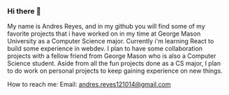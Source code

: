 ### Hi there 👋

My name is Andres Reyes, and in my github you will find some of my favorite projects that i have worked on in my time at George Mason University as a
Computer Science major. Currently i'm learning React to build some experience in webdev. I plan to have some collaboration projects with a fellow friend from 
George Mason who is also a Computer Science student. Aside from all the fun projects done as a CS major, I plan to do work on personal projects to keep gaining
experience on new things.

How to reach me:
Email: andres.reyes121014@gmail.com

<!--
**andresreyesg4/andresreyesg4** is a ✨ _special_ ✨ repository because its `README.md` (this file) appears on your GitHub profile.

Here are some ideas to get you started:

- 🔭 I’m currently working on ...
- 🌱 I’m currently learning ...
- 👯 I’m looking to collaborate on ...
- 🤔 I’m looking for help with ...
- 💬 Ask me about ...
- 📫 How to reach me: ...
- 😄 Pronouns: ...
- ⚡ Fun fact: ...
-->
